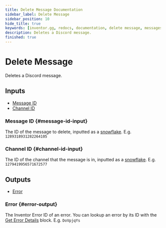 ```yaml
---
title: Delete Message Documentation
sidebar_label: Delete Message
sidebar_position: 10
hide_title: true
keywords: [inventor.gg, redocs, documentation, delete message, messages]
description: Deletes a Discord message.
finished: true
---
```

# Delete Message
Deletes a Discord message.

## Inputs
- [Message ID](#message-id-input)
- [Channel ID](#channel-id-input)

### Message ID {#message-id-input}
The ID of the message to delete, inputted as a [snowflake](/inventor-reference/types/string/snowflake). E.g. `1289318931282264105`
### Channel ID {#channel-id-input}
The ID of the channel that the message is in, inputted as a [snowflake](/inventor-reference/types/string/snowflake). E.g. `1279419956571672577`

## Outputs
- [Error](#error-output)

### Error {#error-output}
The Inventor Error ID of an error. You can lookup an error by its ID with the [Get Error Details](/inventor-reference/blocks/utilities/get-error-details) block. E.g. `DoVpjqYs`